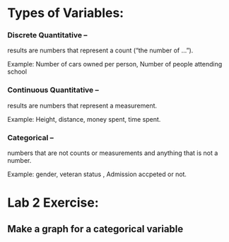 
# Types of Variables: 

### Discrete Quantitative – 

results are numbers that represent a count (“the number of …”).

Example: Number of cars owned per person, Number of people attending school 

### Continuous Quantitative – 

results are numbers that represent a measurement.

Example: Height, distance, money spent, time spent.

### Categorical – 

numbers that are not counts or measurements and anything that is not a number.

Example: gender, veteran status , Admission accpeted or not.


# Lab 2 Exercise:

## Make a graph for a categorical variable








